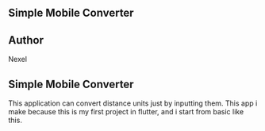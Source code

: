 ## Simple Mobile Converter

## Author
Nexel

## Simple Mobile Converter
This application can convert distance units just by inputting them. This app i make because this is my first project in flutter, and i start from basic like this.
